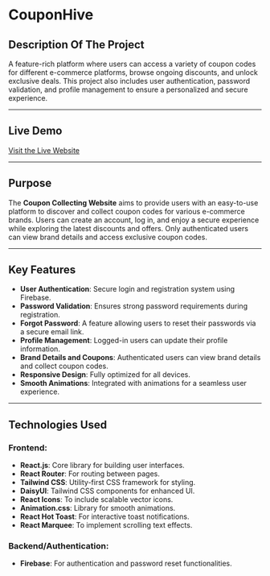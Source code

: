 # CouponHive

## Description Of The Project

A feature-rich platform where users can access a variety of coupon codes for different e-commerce platforms, browse ongoing discounts, and unlock exclusive deals. This project also includes user authentication, password validation, and profile management to ensure a personalized and secure experience.

---

## Live Demo
[Visit the Live Website](https://couponhive-46f22.web.app/) 


---

## Purpose
The **Coupon Collecting Website** aims to provide users with an easy-to-use platform to discover and collect coupon codes for various e-commerce brands. Users can create an account, log in, and enjoy a secure experience while exploring the latest discounts and offers. Only authenticated users can view brand details and access exclusive coupon codes.

---

## Key Features
- **User Authentication**: Secure login and registration system using Firebase.
- **Password Validation**: Ensures strong password requirements during registration.
- **Forgot Password**: A feature allowing users to reset their passwords via a secure email link.
- **Profile Management**: Logged-in users can update their profile information.
- **Brand Details and Coupons**: Authenticated users can view brand details and collect coupon codes.
- **Responsive Design**: Fully optimized for all devices.
- **Smooth Animations**: Integrated with animations for a seamless user experience.

---

## Technologies Used
### Frontend:
- **React.js**: Core library for building user interfaces.
- **React Router**: For routing between pages.
- **Tailwind CSS**: Utility-first CSS framework for styling.
- **DaisyUI**: Tailwind CSS components for enhanced UI.
- **React Icons**: To include scalable vector icons.
- **Animation.css**: Library for smooth animations.
- **React Hot Toast**: For interactive toast notifications.
- **React Marquee**: To implement scrolling text effects.

### Backend/Authentication:
- **Firebase**: For authentication and password reset functionalities.